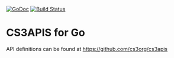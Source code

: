 [![GoDoc](https://godoc.org/github.com/cs3org/go-cs3apis?status.svg)](https://godoc.org/github.com/cs3org/go-cs3apis) [![Build Status](https://cloud.drone.io/api/badges/cs3org/go-cs3apis/status.svg)](https://cloud.drone.io/cs3org/go-cs3apis)

# CS3APIS for Go

API definitions can be found at https://github.com/cs3org/cs3apis


